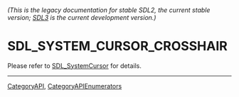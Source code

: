 ###### (This is the legacy documentation for stable SDL2, the current stable version; [SDL3](https://wiki.libsdl.org/SDL3/) is the current development version.)
# SDL_SYSTEM_CURSOR_CROSSHAIR

Please refer to [SDL_SystemCursor](SDL_SystemCursor) for details.

----
[CategoryAPI](CategoryAPI), [CategoryAPIEnumerators](CategoryAPIEnumerators)

